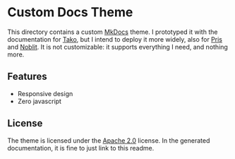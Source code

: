 # Custom Docs Theme

This directory contains a custom [MkDocs][mkdocs] theme. I prototyped it with
the documentation for [Tako][tako], but I intend to deploy it more widely, also
for [Pris][pris] and [Noblit][noblit]. It is not customizable: it supports
everything I need, and nothing more.

## Features

 * Responsive design
 * Zero javascript

## License

The theme is licensed under the [Apache 2.0][apache2] license. In the generated
documentation, it is fine to just link to this readme.

[mkdocs]:  https://www.mkdocs.org/
[tako]:    https://github.com/ruuda/tako
[pris]:    https://github.com/ruuda/pris
[noblit]:  https://github.com/ruuda/noblit
[apache2]: https://www.apache.org/licenses/LICENSE-2.0
